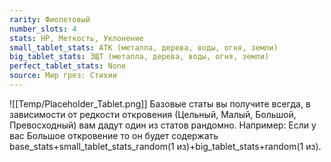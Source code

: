 ```yaml
---
rarity: Фиолетовый
number_slots: 4
stats: HP, Меткость, Уклонение
small_tablet_stats: АТК (металла, дерева, воды, огня, земли)
big_tablet_stats: ЗЩТ (металла, дерева, воды, огня, земли)
perfect_tablet_stats: None
source: Мир грез: Стихии
---
```

![[Temp/Placeholder_Tablet.png]]
Базовые статы вы получите всегда, в зависимости от редкости откровения (Цельный, Малый, Большой, Превосходный) вам дадут один из статов рандомно. Например: Если у вас Большое откровение то он будет содержать base_stats+small_tablet_stats_random(1 из)+big_tablet_stats+random(1 из).
